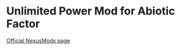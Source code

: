 # Unlimited Power Mod for Abiotic Factor

[Official NexusMods page](https://www.nexusmods.com/abioticfactor/mods/22)